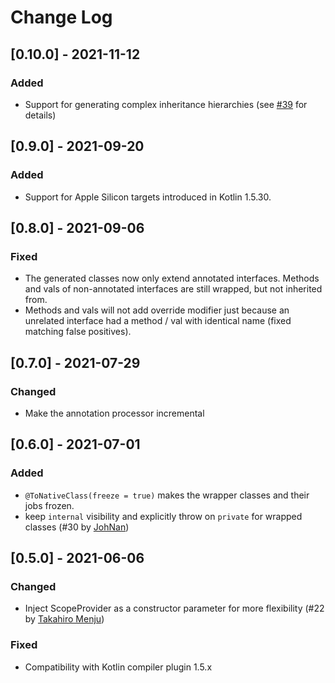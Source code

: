 # Change Log

## [0.10.0] - 2021-11-12
### Added
- Support for generating complex inheritance hierarchies (see [#39](https://github.com/FutureMind/koru/issues/39) for details)

## [0.9.0] - 2021-09-20
### Added
- Support for Apple Silicon targets introduced in Kotlin 1.5.30.

## [0.8.0] - 2021-09-06
### Fixed
- The generated classes now only extend annotated interfaces. Methods and vals of non-annotated interfaces are still wrapped, but not inherited from.  
- Methods and vals will not add override modifier just because an unrelated interface had a method / val with identical name (fixed matching false positives).  

## [0.7.0] - 2021-07-29
### Changed
- Make the annotation processor incremental

## [0.6.0] - 2021-07-01
### Added
- `@ToNativeClass(freeze = true)` makes the wrapper classes and their jobs frozen.
- keep `internal` visibility and explicitly throw on `private` for wrapped classes (#30 by [JohNan](https://github.com/JohNan))

## [0.5.0] - 2021-06-06
### Changed
- Inject ScopeProvider as a constructor parameter for more flexibility (#22 by [Takahiro Menju](https://github.com/takahirom))
### Fixed
- Compatibility with Kotlin compiler plugin 1.5.x
